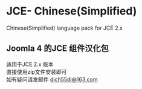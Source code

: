 # JCE- Chinese(Simplified)
 Chinese(Simplified) language pack for JCE 2.x

## Joomla 4 的JCE 组件汉化包 <br>
适用于JCE 2.x 版本<br>
直接使用zip文件安装即可<br>
如有疑问请发邮件 dich55dl@163.com
